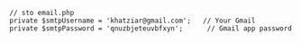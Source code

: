     // sto email.php
    private $smtpUsername = 'khatziar@gmail.com';   // Your Gmail
    private $smtpPassword = 'qnuzbjeteuvbfxyn';      // Gmail app password
